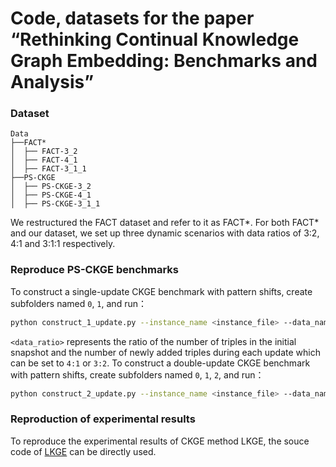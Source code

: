 # Code, datasets for the paper “Rethinking Continual Knowledge Graph Embedding: Benchmarks and Analysis”
### Dataset
```
Data
├──FACT*
│  ├── FACT-3_2
│  ├── FACT-4_1
│  ├── FACT-3_1_1
├──PS-CKGE
│  ├── PS-CKGE-3_2
│  ├── PS-CKGE-4_1
│  ├── PS-CKGE-3_1_1
```
We restructured the FACT dataset and refer to it as FACT*. For both FACT* and our dataset, we set up three dynamic scenarios with data ratios of 3:2, 4:1 and 3:1:1 respectively.
### Reproduce PS-CKGE benchmarks
To construct a single-update CKGE benchmark with pattern shifts, create subfolders named `0`, `1`, and run：
```sh
python construct_1_update.py --instance_name <instance_file> --data_name <dataset_name> --ratio <data_ratio>

```
`<data_ratio>` represents the ratio of the number of triples in the initial snapshot and the number of newly added triples during each update which can be set to `4:1` or `3:2`.
To construct a double-update CKGE benchmark with pattern shifts, create subfolders named `0`, `1`, `2`, and run：
```sh
python construct_2_update.py --instance_name <instance_file> --data_name <dataset_name>

```

### Reproduction of experimental results
To reproduce the experimental results of CKGE method LKGE, the souce code of [LKGE](https://github.com/nju-websoft/LKGE) can be directly used.
